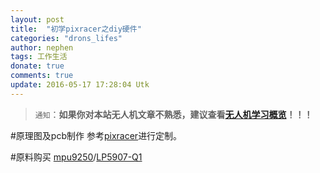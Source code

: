 ```yaml
---
layout: post
title:  "初学pixracer之diy硬件"
categories: "drons_lifes"
author: nephen
tags: 工作生活
donate: true
comments: true
update: 2016-05-17 17:28:04 Utk
---
```

>`通知`：**如果你对本站无人机文章不熟悉，建议查看[无人机学习概览](/arrange/drones)！！！**   

#原理图及pcb制作
参考[pixracer](https://pixhawk.org/modules/pixracer)进行定制。

#原料购买
[mpu9250](https://www.1688.com/chanpin/-6D70752D39323530.html)/[LP5907-Q1](https://detail.tmall.com/item.htm?id=521474279154&cm_id=140105335569ed55e27b&abbucket=20)
